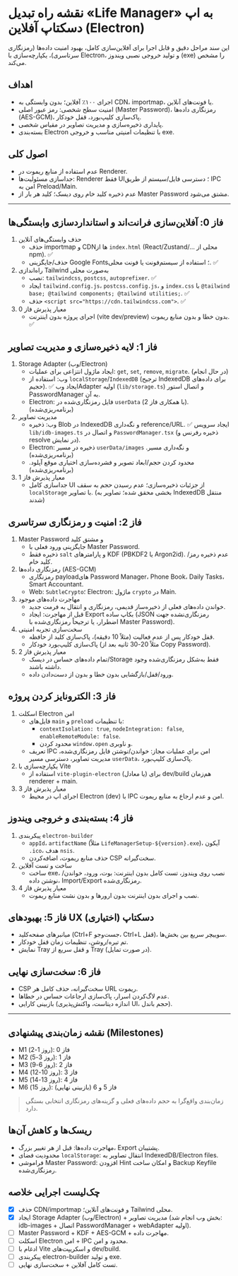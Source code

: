 # نقشه راه تبدیل «Life Manager» به اپ دسکتاپ آفلاین (Electron)

این سند مراحل دقیق و قابل اجرا برای آفلاین‌سازی کامل، بهبود امنیت داده‌ها (رمزنگاری سرتاسری)، یکپارچه‌سازی با Electron، و تولید خروجی نصبی ویندوز (exe) را مشخص می‌کند.

## اهداف
- اجرای ۱۰۰٪ آفلاین؛ بدون وابستگی به CDN، importmap، یا فونت‌های آنلاین.
- امنیت سطح شخصی: رمز عبور اصلی (Master Password)، رمزنگاری داده‌ها (AES-GCM)، پاک‌سازی کلیپ‌بورد، قفل خودکار.
- پایداری ذخیره‌سازی و مدیریت تصاویر در مقیاس شخصی.
- بسته‌بندی Electron با تنظیمات امنیتی مناسب و خروجی exe.

## اصول کلی
- عدم استفاده از منابع ریموت در Renderer.
- جداسازی مسئولیت‌ها: Renderer فقط UI؛ دسترسی فایل/سیستم از طریق IPC امن به Preload/Main.
- عدم ذخیره کلید خام روی دیسک؛ کلید هر بار از Master Password مشتق می‌شود.

---

## فاز 0: آفلاین‌سازی فرانت‌اند و استانداردسازی وابستگی‌ها
1) حذف وابستگی‌های آنلاین
   - حذف importmap و CDNها از `index.html` (React/Zustand/… محلی از npm). ✅
   - حذف/جایگزینی Google Fonts؛ استفاده از سیستم‌فونت یا فونت محلی. ✅
2) راه‌اندازی Tailwind به‌صورت محلی
   - نصب: `tailwindcss`, `postcss`, `autoprefixer`. ✅
   - ایجاد `tailwind.config.js`، `postcss.config.js`، و `index.css` با `@tailwind base; @tailwind components; @tailwind utilities;`. ✅
   - حذف `<script src="https://cdn.tailwindcss.com">`. ✅
3) معیار پذیرش فاز 0
   - اجرای پروژه بدون اینترنت (vite dev/preview) بدون خطا و بدون منابع ریموت. ✅

## فاز 1: لایه ذخیره‌سازی و مدیریت تصاویر
1) Storage Adapter (وب/Electron)
   - ایجاد ماژول انتزاعی برای عملیات: `get`, `set`, `remove`, `migrate`. (در حال انجام)
   - وب: استفاده از `localStorage`/`IndexedDB` (ترجیح IndexedDB برای داده‌های حجیم). ✅ ایجاد وب‌Adapter اولیه (`lib/storage.ts`) و اتصال استور PasswordManager به آن.
   - Electron: فایل رمزنگاری‌شده در `userData` (با همکاری فاز 2). (برنامه‌ریزی‌شده)
2) مدیریت تصاویر
   - وب: ذخیره Blob در IndexedDB و نگه‌داری reference/URL. ✅ ایجاد سرویس `lib/idb-images.ts` و اتصال در `PasswordManager.tsx` (ذخیره رفرنس و resolve در نمایش).
   - Electron: ذخیره در مسیر `userData/images` و نگه‌داری مسیر. (برنامه‌ریزی‌شده)
   - محدود کردن حجم/ابعاد تصویر و فشرده‌سازی اختیاری موقع آپلود. (برنامه‌ریزی‌شده)
3) معیار پذیرش فاز 1
   - جداسازی کامل UI از جزئیات ذخیره‌سازی؛ عدم رسیدن حجم به سقف `localStorage` با تصاویر. (بخشی محقق شده؛ تصاویر به IndexedDB منتقل شدند)

## فاز 2: امنیت و رمزنگاری سرتاسری
1) Master Password و مشتق کلید
   - جایگزینی ورود فعلی با Master Password.
   - ذخیره فقط `salt` و پارامترهای KDF (PBKDF2 یا Argon2id). عدم ذخیره رمز/کلید خام.
2) رمزنگاری داده‌ها (AES-GCM)
   - رمزنگاری payloadهای Password Manager، Phone Book، Daily Tasks، Smart Accountant.
   - Web: `SubtleCrypto`؛ Electron: ماژول `crypto` در Main.
3) مهاجرت داده‌های موجود
   - خواندن داده‌های فعلی از ذخیره‌ساز قدیمی، رمزنگاری و انتقال به فرمت جدید.
   - قبل از مهاجرت: ایجاد Export بکاپ ساده (JSON رمزنگاری‌نشده جهت اضطرار، یا ترجیحاً رمزنگاری‌شده با Master Password).
4) سخت‌سازی تجربه امنیتی
   - قفل خودکار پس از عدم فعالیت (مثلاً 10 دقیقه)، پاک‌سازی کلید از حافظه.
   - پاک‌سازی کلیپ‌بورد خودکار (مثلاً 20-30 ثانیه بعد از Copy Password).
5) معیار پذیرش فاز 2
   - تمام داده‌های حساس در دیسک/Storage فقط به‌شکل رمزنگاری‌شده وجود داشته باشند.
   - ورود/قفل/بازگشایی بدون خطا و بدون از دست‌دادن داده.

## فاز 3: الکترونایز کردن پروژه
1) اسکلت Electron امن
   - فایل‌های `main` و `preload` با تنظیمات:
     - `contextIsolation: true`, `nodeIntegration: false`, `enableRemoteModule: false`.
     - محدود کردن `window.open` و ناوبری.
   - تعریف IPC امن برای عملیات مجاز: خواندن/نوشتن فایل رمزنگاری‌شده، مدیریت تصاویر، دسترسی مسیر `userData`، پاک‌سازی کلیپ‌بورد.
2) یکپارچه‌سازی با Vite
   - استفاده از `vite-plugin-electron` (یا معادل) برای dev/build هم‌زمان renderer + main.
3) معیار پذیرش فاز 3
   - اجرای اپ در محیط Electron (dev) با IPC امن و عدم ارجاع به منابع ریموت.

## فاز 4: بسته‌بندی و خروجی ویندوز
1) پیکربندی `electron-builder`
   - `appId`، `artifactName` (مثلاً `LifeManagerSetup-${version}.exe`)، آیکون `.ico`، هدف `nsis`.
   - حذف منابع ریموت، اضافه‌کردن CSP سخت‌گیرانه.
2) ساخت و تست آفلاین
   - ساخت exe، نصب روی ویندوز، تست کامل بدون اینترنت: بوت، ورود، خواندن/نوشتن داده، Import/Export رمزنگاری‌شده.
3) معیار پذیرش فاز 4
   - نصب و اجرای بدون اینترنت بدون ارورها و بدون نشت منابع ریموت.

## فاز 5: بهبودهای UX دسکتاپ (اختیاری)
- میانبرهای صفحه‌کلید (Ctrl+F جست‌وجو، Ctrl+L قفل)، سوییچر سریع بین بخش‌ها.
- تم تیره/روشن، تنظیمات زمان قفل خودکار.
- نمایش Tray و قفل سریع از Tray (در صورت تمایل).

## فاز 6: سخت‌سازی نهایی
- CSP سخت‌گیرانه، حذف کامل هر URL ریموت.
- عدم لاگ‌کردن اسرار، پاک‌سازی ارجاعات حساس در خطاها.
- بازبینی کارایی (اندازه دیتاست، واکنش‌پذیری UI، حجم باندل).

---

## نقشه زمان‌بندی پیشنهادی (Milestones)
- M1 (روز 1-2): فاز 0
- M2 (روز 3-5): فاز 1
- M3 (روز 6-9): فاز 2
- M4 (روز 10-12): فاز 3
- M5 (روز 13-14): فاز 4
- M6 (روز 15): فاز 5 و 6 (بازبینی نهایی)

> زمان‌بندی واقع‌گرا به حجم داده‌های فعلی و گزینه‌های رمزنگاری انتخابی بستگی دارد.

## ریسک‌ها و کاهش آن‌ها
- مهاجرت داده‌ها: قبل از هر تغییر بزرگ، Export پشتیبان.
- محدودیت فضای `localStorage`: انتقال تصاویر به IndexedDB/Electron files.
- فراموشی Master Password: افزودن Hint و امکان ساخت Backup Keyfile رمزنگاری‌شده.

## چک‌لیست اجرایی خلاصه
- [x] حذف CDN/importmap و فونت‌های آنلاین؛ Tailwind محلی.
- [x] ایجاد Storage Adapter (وب/Electron) + مدیریت تصاویر (بخش وب انجام شد: idb-images + اتصال PasswordManager + webAdapter اولیه).
- [ ] Master Password + KDF + AES-GCM + مهاجرت داده.
- [ ] اسکلت Electron امن + IPC محدود و امن.
- [ ] ادغام با Vite و اسکریپت‌های dev/build.
- [ ] پیکربندی electron-builder و تولید exe.
- [ ] تست کامل آفلاین + سخت‌سازی نهایی.
